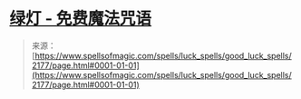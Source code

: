 <!--yml

category: 未分类

date: 2024-06-12 18:35:43

-->

# [绿灯 - 免费魔法咒语](https://www.spellsofmagic.com/spells/luck_spells/good_luck_spells/2177/page.html#0001-01-01)

> 来源：[https://www.spellsofmagic.com/spells/luck_spells/good_luck_spells/2177/page.html#0001-01-01](https://www.spellsofmagic.com/spells/luck_spells/good_luck_spells/2177/page.html#0001-01-01)
